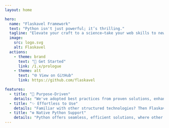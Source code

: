 ```yaml
---
layout: home

hero:
  name: "Flaskavel Framework"
  text: "Python isn't just powerful; it’s thrilling."
  tagline: "Elevate your craft to a science—take your web skills to new heights."
  image:
    src: logo.svg
    alt: Flaskavel
  actions:
    - theme: brand
      text: "🚀 Get Started"
      link: /1.x/prologue
    - theme: alt
      text: "🌐 View on GitHub"
      link: https://github.com/flaskavel

features:
  - title: "🎯 Purpose-Driven"
    details: "We've adopted best practices from proven solutions, enhancing developer experience with a strong, value-driven framework."
  - title: "✨ Effortless to Use"
    details: "Familiar with other structured technologies? Then Flaskavel will feel incredibly intuitive and easy to adopt."
  - title: "⚙️ Native Python Support"
    details: "Python offers seamless, efficient solutions, where other tech stacks require cumbersome workarounds—get more with less effort."
---
```


